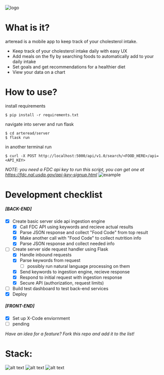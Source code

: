 ![logo](https://i.imgur.com/r2YxjTl.png)

# What is it?
arteread is a mobile app to keep track of your cholesterol intake. 

  - Keep track of your cholesterol intake daily with easy UX
  - Add meals on the fly by searching foods to automatically add to your daily intake
  - Set goals and get recommendations for a healthier diet
  - View your data on a chart

# How to use?
install requirements
```shell
$ pip install -r requirements.txt
```
navigate into server and run flask
```shell
$ cd arteread/server
$ flask run
```
in another terminal run
```shell
$ curl -X POST http://localhost:5000/api/v1.0/search/<FOOD_HERE>/api=<API_KEY>
```
*NOTE: you need a FDC api key to run this script, you can get one at https://fdc.nal.usda.gov/api-key-signup.html*
![example](https://i.imgur.com/4ad8FLq.png)

# Development checklist
##### [BACK-END]
- [X] Create basic server side api ingestion engine
  - [X] Call FDC API using keywords and recieve actual results
  - [X] Parse JSON response and collect "Food Code" from top result
  - [X] Make another call with "Food Code" to collect nutrition info
  - [X] Parse JSON response and collect needed info
- [ ] Create server side request handler using Flask
  - [X] Handle inbound requests
  - [X] Parse keywords from request 
  	- [ ] possibly run natural language processing on them
  - [X] Send keywords to ingestion engine, recieve response
  - [X] Respond to initial request with ingestion response
  - [X] Secure API (authorization, request limits) 
- [ ] Build test dashboard to test back-end services
- [X] Deploy 
##### [FRONT-END]
- [X] Set up X-Code enviornment
- [ ] pending

*Have an idea for a feature? Fork this repo and add it to the list!*
 
# Stack:

![alt text][flask_logo] ![alt text][python_logo] ![alt text][swift_logo]

[flask_logo]: https://i.imgur.com/AwtdvZ8.png "Flask"
[python_logo]: https://cdn4.iconfinder.com/data/icons/logos-and-brands/512/267_Python_logo-128.png "Python"
[swift_logo]: https://cdn4.iconfinder.com/data/icons/logos-and-brands/512/332_Swift_logo-128.png "Swift"
